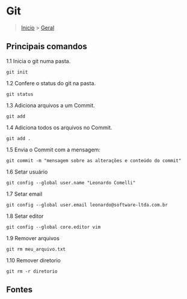 Git
=========================================================

> [Inicio](index.md) > [Geral](index.md#Geral)

Principais comandos
---------------------------------------------------------

1.1 Inicia o git numa pasta.

`git init`

1.2 Confere o status do git na pasta.

`git status`

1.3 Adiciona arquivos a um Commit.

`git add`

1.4 Adiciona todos os arquivos no Commit.

`git add .`

1.5 Envia o Commit com a mensagem:

`git commit -m "mensagem sobre as alterações e conteúdo do commit"`

1.6 Setar usuário

`git config --global user.name "Leonardo Comelli"`

1.7 Setar email

`git config --global user.email leonardo@software-ltda.com.br`

1.8 Setar editor

`git config --global core.editor vim`

1.9 Remover arquivos

`git rm meu_arquivo.txt`

1.10 Remover diretorio

`git rm -r diretorio`

Fontes
-----------------------------------------------------------